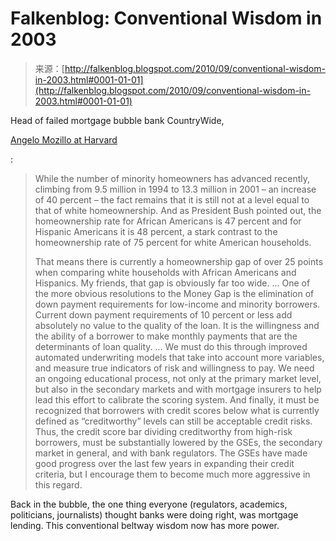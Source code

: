 <!--yml
category: 未分类
date: 2024-05-12 21:20:24
-->

# Falkenblog: Conventional Wisdom in 2003

> 来源：[http://falkenblog.blogspot.com/2010/09/conventional-wisdom-in-2003.html#0001-01-01](http://falkenblog.blogspot.com/2010/09/conventional-wisdom-in-2003.html#0001-01-01)

Head of failed mortgage bubble bank CountryWide,

[Angelo Mozillo at Harvard](http://www.jchs.harvard.edu/publications/homeownership/M03-1_mozilo.pdf)

:

> While the number of minority homeowners has advanced recently, climbing from 9.5 million in 1994 to 13.3 million in 2001 – an increase of 40 percent – the fact remains that it is still not at a level equal to that of white homeownership. And as President Bush pointed out, the homeownership rate for African Americans is 47 percent and for Hispanic Americans it is 48 percent, a stark contrast to the homeownership rate of 75 percent for white American households.
> 
> That means there is currently a homeownership gap of over 25 points when comparing white households with African Americans and Hispanics. My friends, that gap is obviously far too wide.
> ...
> One of the more obvious resolutions to the Money Gap is the elimination of down payment requirements for low-income and minority borrowers. Current down payment requirements of 10 percent or less add absolutely no value to the quality of the loan. It is the willingness and the ability of a borrower to make monthly payments that are the determinants of loan quality.
> ...
> We must do this through improved automated underwriting models that take into account more variables, and measure true indicators of risk and willingness to pay. We need an ongoing educational process, not only at the primary market level, but also in the secondary markets and with mortgage insurers to help lead this effort to calibrate the scoring system. And finally, it must be recognized that borrowers with credit scores below what is currently defined as “creditworthy” levels can still be acceptable credit risks. Thus, the credit score bar dividing creditworthy from high-risk borrowers, must be substantially lowered by the GSEs, the secondary market in general, and with bank regulators. The GSEs have made good progress over the last few years in expanding their credit criteria, but I encourage them to become much more aggressive in this regard.

Back in the bubble, the one thing everyone (regulators, academics, politicians, journalists) thought banks were doing right, was mortgage lending. This conventional beltway wisdom now has more power.